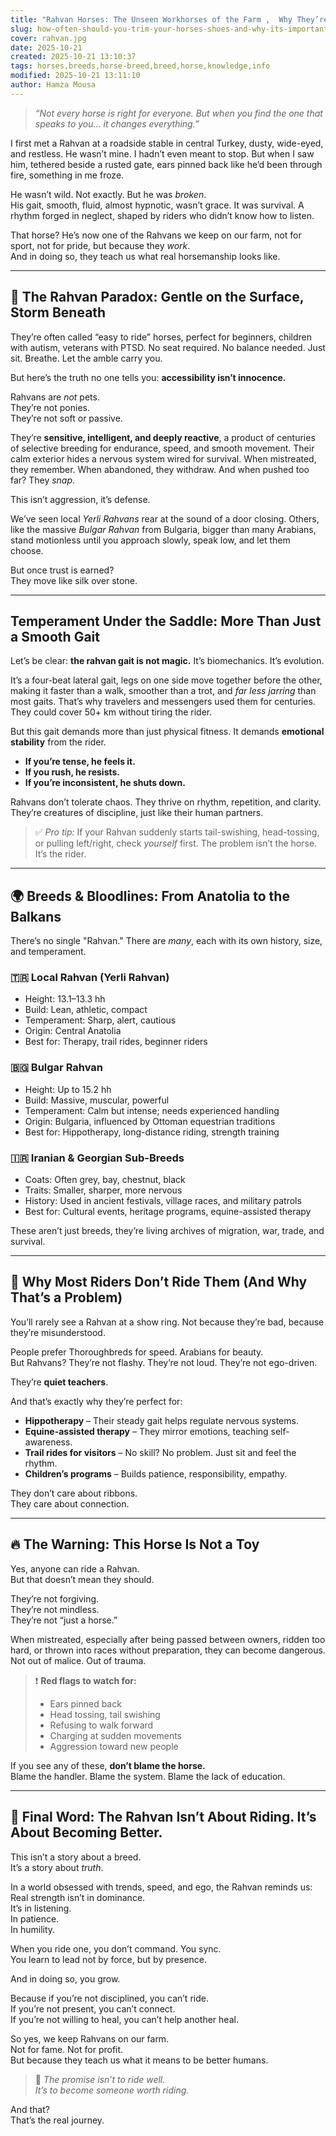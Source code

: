 ```yaml
---
title: "Rahvan Horses: The Unseen Workhorses of the Farm ,  Why They’re Not What You Think"
slug: how-often-should-you-trim-your-horses-shoes-and-why-its-important
cover: rahvan.jpg
date: 2025-10-21
created: 2025-10-21 13:10:37
tags: horses,breeds,horse-breed,breed,horse,knowledge,info
modified: 2025-10-21 13:11:10
author: Hamza Mousa
---
```



> *“Not every horse is right for everyone. But when you find the one that speaks to you… it changes everything.”*  

I first met a Rahvan at a roadside stable in central Turkey, dusty, wide-eyed, and restless. He wasn’t mine. I hadn’t even meant to stop. But when I saw him, tethered beside a rusted gate, ears pinned back like he’d been through fire, something in me froze.

He wasn’t wild. Not exactly. But he was *broken*.  
His gait, smooth, fluid, almost hypnotic, wasn’t grace. It was survival. A rhythm forged in neglect, shaped by riders who didn’t know how to listen.

That horse? He’s now one of the Rahvans we keep on our farm, not for sport, not for pride, but because they *work*.  
And in doing so, they teach us what real horsemanship looks like.

---

## 🐎 **The Rahvan Paradox: Gentle on the Surface, Storm Beneath**

They’re often called “easy to ride” horses, perfect for beginners, children with autism, veterans with PTSD. No seat required. No balance needed. Just sit. Breathe. Let the amble carry you.

But here’s the truth no one tells you: **accessibility isn’t innocence.**  

Rahvans are *not* pets.  
They’re not ponies.  
They’re not soft or passive.

They’re **sensitive, intelligent, and deeply reactive**, a product of centuries of selective breeding for endurance, speed, and smooth movement. Their calm exterior hides a nervous system wired for survival. When mistreated, they remember. When abandoned, they withdraw. And when pushed too far? They *snap*.

This isn’t aggression, it’s defense.

We’ve seen local *Yerli Rahvans* rear at the sound of a door closing. Others, like the massive *Bulgar Rahvan* from Bulgaria, bigger than many Arabians, stand motionless until you approach slowly, speak low, and let them choose.

But once trust is earned?  
They move like silk over stone.

---

## **Temperament Under the Saddle: More Than Just a Smooth Gait**

Let’s be clear: **the rahvan gait is not magic.** It’s biomechanics. It’s evolution.  

It’s a four-beat lateral gait, legs on one side move together before the other, making it faster than a walk, smoother than a trot, and *far less jarring* than most gaits. That’s why travelers and messengers used them for centuries. They could cover 50+ km without tiring the rider.

But this gait demands more than just physical fitness. It demands **emotional stability** from the rider.

- **If you’re tense, he feels it.**  
- **If you rush, he resists.**  
- **If you’re inconsistent, he shuts down.**

Rahvans don’t tolerate chaos. They thrive on rhythm, repetition, and clarity. They’re creatures of discipline, just like their human partners.

> ✅ *Pro tip:* If your Rahvan suddenly starts tail-swishing, head-tossing, or pulling left/right, check *yourself* first. The problem isn’t the horse. It’s the rider.

---

## 🌍 **Breeds & Bloodlines: From Anatolia to the Balkans**

There’s no single "Rahvan." There are *many*, each with its own history, size, and temperament.

### 🇹🇷 **Local Rahvan (Yerli Rahvan)**  
- Height: 13.1–13.3 hh  
- Build: Lean, athletic, compact  
- Temperament: Sharp, alert, cautious  
- Origin: Central Anatolia  
- Best for: Therapy, trail rides, beginner riders  

### 🇧🇬 **Bulgar Rahvan**  
- Height: Up to 15.2 hh  
- Build: Massive, muscular, powerful  
- Temperament: Calm but intense; needs experienced handling  
- Origin: Bulgaria, influenced by Ottoman equestrian traditions  
- Best for: Hippotherapy, long-distance riding, strength training  

### 🇮🇷 **Iranian & Georgian Sub-Breeds**  
- Coats: Often grey, bay, chestnut, black  
- Traits: Smaller, sharper, more nervous  
- History: Used in ancient festivals, village races, and military patrols  
- Best for: Cultural events, heritage programs, equine-assisted therapy  

These aren’t just breeds, they’re living archives of migration, war, trade, and survival.

---

## 🏁 **Why Most Riders Don’t Ride Them (And Why That’s a Problem)**

You’ll rarely see a Rahvan at a show ring. Not because they’re bad, because they’re misunderstood.

People prefer Thoroughbreds for speed. Arabians for beauty.  
But Rahvans? They’re not flashy. They’re not loud. They’re not ego-driven.

They’re **quiet teachers**.

And that’s exactly why they’re perfect for:
- **Hippotherapy** – Their steady gait helps regulate nervous systems.
- **Equine-assisted therapy** – They mirror emotions, teaching self-awareness.
- **Trail rides for visitors** – No skill? No problem. Just sit and feel the rhythm.
- **Children’s programs** – Builds patience, responsibility, empathy.

They don’t care about ribbons.  
They care about connection.

---

## 🔥 **The Warning: This Horse Is Not a Toy**

Yes, anyone can ride a Rahvan.  
But that doesn’t mean they should.

They’re not forgiving.  
They’re not mindless.  
They’re not “just a horse.”

When mistreated, especially after being passed between owners, ridden too hard, or thrown into races without preparation, they can become dangerous. Not out of malice. Out of trauma.

> ❗ **Red flags to watch for:**
> - Ears pinned back
> - Head tossing, tail swishing
> - Refusing to walk forward
> - Charging at sudden movements
> - Aggression toward new people

If you see any of these, **don’t blame the horse.**  
Blame the handler. Blame the system. Blame the lack of education.

---

## 💬 **Final Word: The Rahvan Isn’t About Riding. It’s About Becoming Better.**

This isn’t a story about a breed.  
It’s a story about *truth*.

In a world obsessed with trends, speed, and ego, the Rahvan reminds us:  
Real strength isn’t in dominance.  
It’s in listening.  
In patience.  
In humility.

When you ride one, you don’t command. You sync.  
You learn to lead not by force, but by presence.

And in doing so, you grow.

Because if you’re not disciplined, you can’t ride.  
If you’re not present, you can’t connect.  
If you’re not willing to heal, you can’t help another heal.

So yes, we keep Rahvans on our farm.  
Not for fame. Not for profit.  
But because they teach us what it means to be better humans.

> 🐴 *The promise isn’t to ride well.*  
> *It’s to become someone worth riding.*

And that?  
That’s the real journey.